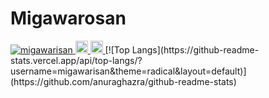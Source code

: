 # Migawarosan
<p align="left">
  <a href="https://github.com/migawarisan/profile">
    <img src="https://komarev.com/ghpvc/?username=migawarisan" alt="migawarisan" />
  </a>
  <a href="http://twitter.com/migawarisandayo">
    <img height="20" src="https://img.shields.io/twitter/follow/yutkat?label=Twitter&logo=twitter&style=flat" />
  </a>
  <a href="https://github.com/migawarisan">
    <img height="20" src="https://img.shields.io/github/followers/migawarisan?label=follow&logo=github&style=flat" />
  </a>
[![Top Langs](https://github-readme-stats.vercel.app/api/top-langs/?username=migawarisan&theme=radical&layout=default)](https://github.com/anuraghazra/github-readme-stats)
